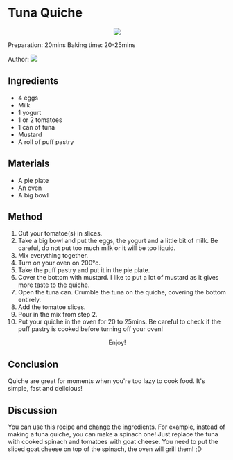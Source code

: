 # Tuna Quiche
<p align="center">
<img src="example.png" />
</p>

Preparation: 20mins Baking time: 20-25mins

Author:
<a href="https://discord.com"><img src="https://img.shields.io/badge/Discord-nouille%232370-25?style=for-the-badge&logo=discord" /> </a>  


## Ingredients
* 4 eggs
* Milk
* 1 yogurt
* 1 or 2 tomatoes
* 1 can of tuna
* Mustard
* A roll of puff pastry
## Materials
* A pie plate
* An oven
* A big bowl
## Method
1. Cut your tomatoe(s) in slices.
2. Take a big bowl and put the eggs, the yogurt and a little bit of milk. Be careful, do not put too much milk or it will be too liquid.
3. Mix everything together.
4. Turn on your oven on 200°c.
5. Take the puff pastry and put it in the pie plate. 
6. Cover the bottom with mustard. I like to put a lot of mustard as it gives more taste to the quiche.
7. Open the tuna can. Crumble the tuna on the quiche, covering the bottom entirely.
8. Add the tomatoe slices.
9. Pour in the mix from step 2.
10. Put your quiche in the oven for 20 to 25mins. Be careful to check if the puff pastry is cooked before turning off your oven!
<p align="center"> Enjoy! </p>

## Conclusion
Quiche are great for moments when you're too lazy to cook food. It's simple, fast and delicious!
## Discussion
You can use this recipe and change the ingredients. For example, instead of making a tuna quiche, you can make a spinach one! Just replace the tuna with cooked spinach and tomatoes with goat cheese. You need to put the sliced goat cheese on top of the spinach, the oven will grill them! ;D
